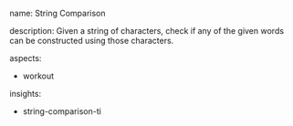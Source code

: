 name: String Comparison

description: Given a string of characters, check if any of the given words can be constructed using those characters.

aspects:
  - workout

insights:
  - string-comparison-ti